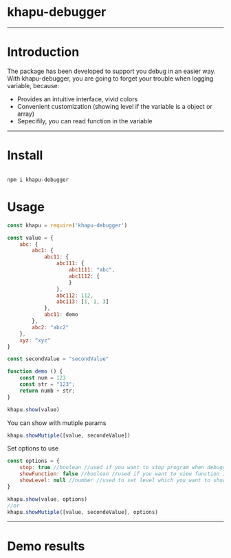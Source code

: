# khapu-debugger

---
# Introduction

The package has been developed to support you debug in an easier way. With khapu-debugger, you are going to forget your trouble when logging variable, because:
 * Provides an intuitive interface, vivid colors
 * Convenient customization (showing level if the variable is a object or array)
 * Sepecifily, you can read function in the variable
 
---

# Install
```

npm i khapu-debugger

```

# Usage

```js
const khapu = require('khapu-debugger')

const value = {
    abc: {
        abc1: {
            abc11: {
                abc111: {
                    abc1111: "abc",
                    abc1112: {
                    }
                },
                abc112: 112,
                abc113: [1, 1, 3]
            },
            abc11: demo
        },
        abc2: "abc2"
    },
    xyz: "xyz"
}

const secondValue = "secondValue"

function demo () {
    const num = 123
    const str = "123";
    return numb + str;
}

khapu.show(value)

```

You can show with mutiple params

```js
khapu.showMutiple([value, secondeValue])
```

Set options to use
```js
const options = {
    stop: true //boolean //used if you want to stop program when debugging
    showFunction: false //boolean //used if you want to view function in the debugging variable
    showLevel: null //number //used to set level which you want to show, if its value is null, all level of the variable
}

khapu.show(value, options)
//or
khapu.showMutiple([value, secondeValue], options)

```

---
# Demo results


